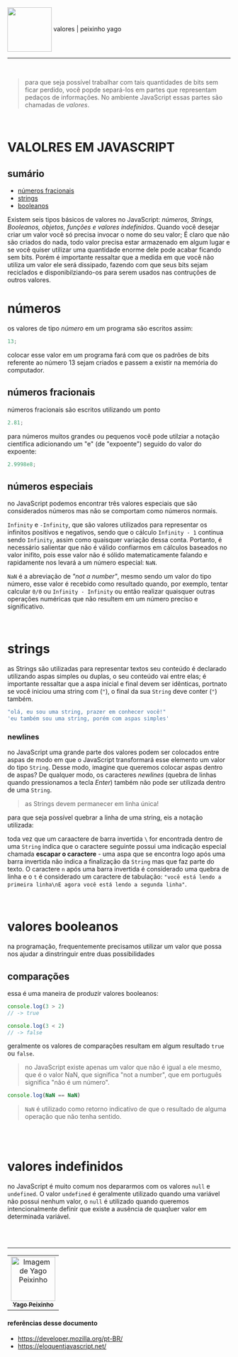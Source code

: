 <div class="header">
    <img align="center" src="https://upload.wikimedia.org/wikipedia/commons/thumb/9/99/Unofficial_JavaScript_logo_2.svg/640px-Unofficial_JavaScript_logo_2.svg.png" width="100"/> valores | peixinho yago 
</div>

---

<br>

> para que seja possível trabalhar com tais quantidades de bits sem ficar perdido, você popde separá-los em partes que representam pedaços de informações. No ambiente JavaScript essas partes são chamadas de _valores_.

<br>

# VALOLRES EM JAVASCRIPT

## sumário
- [números fracionais](#operadores-em-javascript)
- [strings](#strings)
- [booleanos](#valores-booleanos)


Existem seis tipos básicos de valores no JavaScript: _números, Strings, Booleanos, objetos, funções e valores indefinidos_. Quando você desejar criar um valor você só precisa invocar o nome do seu valor; É claro que não são criados do nada, todo valor precisa estar armazenado em algum lugar e se você quiser utilizar uma quantidade enorme dele pode acabar ficando sem bits. Porém é importante ressaltar que a medida em que você não utiliza um valor ele será dissipado, fazendo com que seus bits sejam reciclados e disponibilziando-os para serem usados nas contruções de outros valores.

# números

os valores de tipo _número_ em um programa são escritos assim:

```javascript
13;
```

colocar esse valor em um programa fará com que os padrões de bits referente ao número 13 sejam criados e passem a existir na memória do computador.

## números fracionais

números fracionais são escritos utilizando um ponto

```javascript
2.81;
```

para números muitos grandes ou pequenos você pode utilziar a notação científica adicionando um "e" (de "expoente") seguido do valor do expoente:

```javascript
2.9998e8;
```

## números especiais

no JavaScript podemos encontrar três valores especiais que são considerados números mas não se comportam como números normais.

`Infinity` e `-Infinity`, que são valores utilizados para representar os infinitos positivos e negativos, sendo que o cálculo `Infinity - 1` continua sendo `Infinity`, assim como quaisquer variação dessa conta. Portanto, é necessário salientar que não é válido confiarmos em cálculos baseados no valor inifito, pois esse valor não é sólido matematicamente falando e rapidamente nos levará a um número especial: `NaN`.

`NaN` é a abreviação de _"not a number"_, mesmo sendo um valor do tipo número, esse valor é recebido como resultado quando, por exemplo, tentar calcular `0/0` ou `Infinity - Infinity` ou então realizar quaisquer outras operações numéricas que não resultem em um número preciso e significativo.

<br>

# strings
as Strings são utilizadas para representar textos seu conteúdo é declarado utilizando aspas simples ou duplas, o seu conteúdo vai entre elas; é importante ressaltar que a aspa inicial e final devem ser idênticas, portnato se você iniciou uma string com (`"`), o final da sua `String` deve conter (`"`) também. 

~~~javascript
"olá, eu sou uma string, prazer em conhecer você!"
'eu também sou uma string, porém com aspas simples'
~~~

### newlines

no JavaScript uma grande parte dos valores podem ser colocados entre aspas de modo em que o JavaScript transformará esse elemento um valor do tipo `String`. Desse modo, imagine que queremos colocar aspas dentro de aspas? De qualquer modo, os caracteres _newlines_ (quebra de linhas quando pressionamos a tecla _Enter_) também não pode ser utilizada dentro de uma `String`.
> as Strings devem permanecer em linha única!

para que seja possível quebrar a linha de uma string, eis a notação utilizada: 

toda vez que um caraactere de barra invertida `\` for encontrada dentro de uma `String` indica que o caractere seguinte possui uma indicação especial chamada __escapar o caractere__ - uma aspa que se encontra logo após uma barra invertida não indica a finalização da `String` mas que faz parte do texto. O caractere `n` após uma barra invertida é considerado uma quebra de linha e o `t` é considerado um caractere de tabulação: `"você está lendo a primeira linha\nE agora você está lendo a segunda linha"`.

<br>


# valores booleanos
na programação, frequentemente precisamos utilizar um valor que possa nos ajudar a dinstringuir entre duas possibilidades

## comparações
essa é uma maneira de produzir valores booleanos:
~~~javascript
console.log(3 > 2)
// -> true

console.log(3 < 2)
// -> false
~~~

geralmente os valores de comparações resultam em algum resultado `true` ou `false`.

> no JavaScript existe apenas um valor que não é igual a ele mesmo, que é o valor NaN, que significa "not a number", que em português significa "não é um número".
~~~javascript
console.log(NaN == NaN)
~~~
> `NaN` é utilizado como retorno indicativo de que o resultado de alguma operação que não tenha sentido.

<br>
<br>

# valores indefinidos
no JavaScript é muito comum nos depararmos com os valores `null` e `undefined`. O valor `undefined` é geralmente utilizado quando uma variável não possui nenhum valor, o `null` é utilizado quando queremos intencionalmente definir que existe a ausência de quaqluer valor em determinada variável.




<br>
<br>

---

<div class="footer">
    <table align="center">
        <tr>
            <td align="center"> 
		        <a href="https://github.com/yagopeixinho">
			        <img src="https://avatars.githubusercontent.com/u/81770553?v=4" width="100px;" alt="Imagem de Yago Peixinho">    
<br>
		            <sub>
		                <b>Yago Peixinho </b>
		            </sub>
		        </a> 
	        </td> 
        </tr>
   </table>
</div>
<div>

#### referências desse documento

- https://developer.mozilla.org/pt-BR/
- https://eloquentjavascript.net/

</div>
